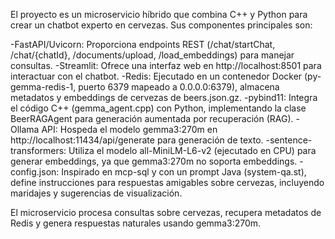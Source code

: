 El proyecto es un microservicio híbrido que combina C++ y Python para crear un chatbot experto en cervezas. Sus componentes principales son:

-FastAPI/Uvicorn: Proporciona endpoints REST (/chat/startChat, /chat/{chatId}, /documents/upload, /load_embeddings) para manejar consultas.
-Streamlit: Ofrece una interfaz web en http://localhost:8501 para interactuar con el chatbot.
-Redis: Ejecutado en un contenedor Docker (py-gemma-redis-1, puerto 6379 mapeado a 0.0.0.0:6379), almacena metadatos y embeddings de cervezas de beers.json.gz.
-pybind11: Integra el código C++ (gemma_agent.cpp) con Python, implementando la clase BeerRAGAgent para generación aumentada por recuperación (RAG).
-Ollama API: Hospeda el modelo gemma3:270m en http://localhost:11434/api/generate para generación de texto.
-sentence-transformers: Utiliza el modelo all-MiniLM-L6-v2 (ejecutado en CPU) para generar embeddings, ya que gemma3:270m no soporta embeddings.
-config.json: Inspirado en mcp-sql y con un prompt Java (system-qa.st), define instrucciones para respuestas amigables sobre cervezas, incluyendo maridajes y sugerencias de visualización.

El microservicio procesa consultas sobre cervezas, recupera metadatos de Redis y genera respuestas naturales usando gemma3:270m.
